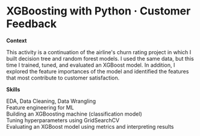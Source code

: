# XGBoosting with Python · Customer Feedback

**Context**

This activity is a continuation of the airline's churn rating project in which I built decision tree and random forest models. I used the same data, but this time I trained, tuned, and evaluated an XGBoost model. In addition, I explored the feature importances of the model and identified the features that most contribute to customer satisfaction.

**Skills**

EDA, Data Cleaning, Data Wrangling  
Feature engineering for ML  
Building an XGBoosting machine (classification model)  
Tuning hyperparameters using GridSearchCV  
Evaluating an XGBoost model using metrics and interpreting results  
